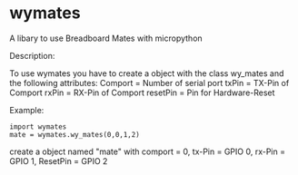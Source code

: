 # wymates

A libary to use Breadboard Mates with micropython

Description:

To use wymates you have to create a object with the class wy_mates and the following attributes:
Comport = Number of serial port
txPin = TX-Pin of Comport
rxPin = RX-Pin of Comport
resetPin = Pin for Hardware-Reset

Example:

    import wymates
    mate = wymates.wy_mates(0,0,1,2)

create a object named "mate" with comport = 0, tx-Pin = GPIO 0, rx-Pin = GPIO 1, ResetPin = GPIO 2




